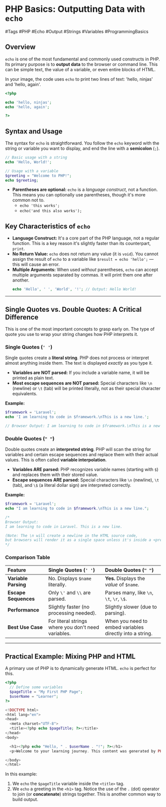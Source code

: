 
# PHP Basics: Outputting Data with `echo`

#Tags #PHP #Echo #Output #Strings  #Variables #ProgrammingBasics

## Overview

`echo` is one of the most fundamental and commonly used constructs in PHP. Its primary purpose is to **output data** to the browser or command line. This can be simple text, the value of a variable, or even entire blocks of HTML.

In your image, the code uses `echo` to print two lines of text: 'hello, ninjas' and 'hello, again'.

```php
<?php

echo 'hello, ninjas';
echo 'hello, again';

?>
```

## Syntax and Usage

The syntax for `echo` is straightforward. You follow the `echo` keyword with the string or variable you want to display, and end the line with a **semicolon** (`;`).

```php
// Basic usage with a string
echo 'Hello, World!';

// Usage with a variable
$greeting = "Welcome to PHP!";
echo $greeting;
```

*   **Parentheses are optional:** `echo` is a *language construct*, not a function. This means you can optionally use parentheses, though it's more common not to.
    *   `echo 'this works';`
    *   `echo('and this also works');`

## Key Characteristics of `echo`

*   **Language Construct:** It's a core part of the PHP language, not a regular function. This is a key reason it's slightly faster than its counterpart, `print`.
*   **No Return Value:** `echo` does not return any value (it is `void`). You cannot assign the result of `echo` to a variable like `$result = echo 'hello';` — this will cause an error.
*   **Multiple Arguments:** When used *without* parentheses, `echo` can accept multiple arguments separated by commas. It will print them one after another.
    ```php
    echo 'Hello', ' ', 'World', '!'; // Output: Hello World!
    ```

---

## Single Quotes vs. Double Quotes: A Critical Difference

This is one of the most important concepts to grasp early on. The type of quote you use to wrap your string changes how PHP interprets it.

### Single Quotes (`' '`)

Single quotes create a **literal string**. PHP does not process or interpret almost anything inside them. The text is displayed *exactly* as you type it.

*   **Variables are NOT parsed:** If you include a variable name, it will be printed as plain text.
*   **Most escape sequences are NOT parsed:** Special characters like `\n` (newline) or `\t` (tab) will be printed literally, not as their special character equivalents.

**Example:**
```php
$framework = 'Laravel';
echo 'I am learning to code in $framework.\nThis is a new line.';

// Browser Output: I am learning to code in $framework.\nThis is a new line.
```

### Double Quotes (`" "`)

Double quotes create an **interpreted string**. PHP will scan the string for variables and certain escape sequences and replace them with their actual values. This is often called **variable interpolation**.

*   **Variables ARE parsed:** PHP recognizes variable names (starting with `$`) and replaces them with their stored value.
*   **Escape sequences ARE parsed:** Special characters like `\n` (newline), `\t` (tab), and `\$` (a literal dollar sign) are interpreted correctly.

**Example:**
```php
$framework = 'Laravel';
echo "I am learning to code in $framework.\nThis is a new line.";

/*
Browser Output:
I am learning to code in Laravel. This is a new line.

(Note: The \n will create a newline in the HTML source code,
but browsers will render it as a single space unless it's inside a <pre> tag or styled with CSS).
*/
```

### Comparison Table

| Feature | Single Quotes (`' '`) | Double Quotes (`" "`) |
| :--- | :--- | :--- |
| **Variable Parsing** | No. Displays `$name` literally. | **Yes.** Displays the *value* of `$name`. |
| **Escape Sequences** | Only `\'` and `\\` are parsed. | Parses many, like `\n`, `\t`, `\r`, `\$`. |
| **Performance** | Slightly faster (no processing needed). | Slightly slower (due to parsing). |
| **Best Use Case** | For literal strings where you don't need variables. | When you need to embed variables directly into a string. |

---

## Practical Example: Mixing PHP and HTML

A primary use of PHP is to dynamically generate HTML. `echo` is perfect for this.

```php
<?php
  // Define some variables
  $pageTitle = "My First PHP Page";
  $userName = "Learner";
?>

<!DOCTYPE html>
<html lang="en">
<head>
  <meta charset="UTF-8">
  <title><?php echo $pageTitle; ?></title>
</head>
<body>

  <h1><?php echo "Hello, " . $userName . "!"; ?></h1>
  <p>Welcome to your learning journey. This content was generated by PHP.</p>

</body>
</html>
```

In this example:
1.  We `echo` the `$pageTitle` variable inside the `<title>` tag.
2.  We `echo` a greeting in the `<h1>` tag. Notice the use of the `.` (dot) operator to join (or **concatenate**) strings together. This is another common way to build output.